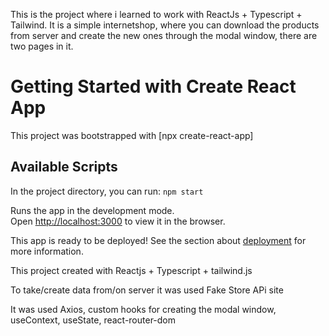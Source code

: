 This is the project where i learned to work with ReactJs + Typescript + Tailwind. It is a simple internetshop, where you can  download the products from server and create the new ones through the modal window, there are two pages in it.

# Getting Started with Create React App
This project was bootstrapped with [npx create-react-app]

## Available Scripts
In the project directory, you can run:
`npm start`

Runs the app in the development mode.\
Open [http://localhost:3000](http://localhost:3000) to view it in the browser.

This app is ready to be deployed!
See the section about [deployment](https://react-typescript-internetshop-app.onrender.com) for more information.

This project created with Reactjs + Typescript + tailwind.js

To take/create data from/on server it was used Fake Store APi site

It was used Axios, custom hooks for creating the modal window, useContext, useState, react-router-dom





